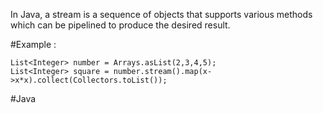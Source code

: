 In Java, a stream is a sequence of objects that supports various methods which can be pipelined to produce the desired result.

#Example :

```
List<Integer> number = Arrays.asList(2,3,4,5);
List<Integer> square = number.stream().map(x->x*x).collect(Collectors.toList());
```

#Java